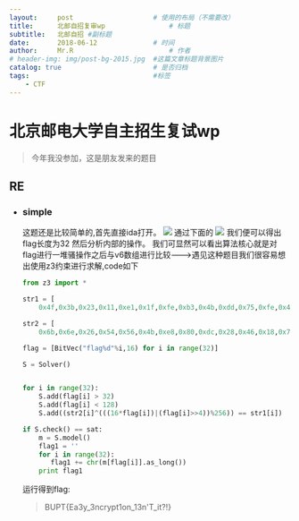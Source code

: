 ```yaml
---
layout:     post   				    # 使用的布局（不需要改）
title:      北邮自招复审wp 				# 标题 
subtitle:   北邮自招 #副标题
date:       2018-06-12 				# 时间
author:     Mr.R 						# 作者
# header-img: img/post-bg-2015.jpg 	#这篇文章标题背景图片
catalog: true 						# 是否归档
tags:								#标签
    - CTF
---
```


# 北京邮电大学自主招生复试wp
>今年我没参加，这是朋友发来的题目

## RE
* ### simple
    这题还是比较简单的,首先直接ida打开。
    ![](https://s1.ax1x.com/2018/06/12/COEaPe.png)
    通过下面的
    ![](https://s1.ax1x.com/2018/06/12/COERPg.png)
    我们便可以得出flag长度为32
    然后分析内部的操作。
    我们可显然可以看出算法核心就是对flag进行一堆骚操作之后与v6数组进行比较--->遇见这种题目我们很容易想出使用z3约束进行求解,code如下
    ```python
    from z3 import *

    str1 = [
        0x4f,0x3b,0x23,0x11,0xe1,0x1f,0xfe,0xb3,0x4b,0xdd,0x75,0xfe,0x47,0xec,0xf2,0x43,0xdc,0x38,0xd4,0x64,0xde,0x45,0xbd,0x01,0x1b,0x04,0xb9,0x89,0x7d,0xb6,0x4e,0xe2]

    str2 = [
        0x6b,0x6e,0x26,0x54,0x56,0x4b,0xe8,0x80,0xdc,0x28,0x46,0x18,0x71,0xcb,0x65,0x44,0x9b,0x2b,0x22,0x82,0x2b,0x56,0x8e,0xe7,0x69,0x41,0x4c,0x1f,0x3a,0x45,0x5c,0x35]

    flag = [BitVec("flag%d"%i,16) for i in range(32)]

    S = Solver()


    for i in range(32):
        S.add(flag[i] > 32)
        S.add(flag[i] < 128)
        S.add((str2[i]^(((16*flag[i])|(flag[i]>>4))%256)) == str1[i])

    if S.check() == sat:  
        m = S.model()  
        flag1 = '' 
        for i in range(32):  
           flag1 += chr(m[flag[i]].as_long())    
        print flag1
    ```
    运行得到flag:
    >BUPT{Ea3y_3ncrypt1on_13n'T_it?!}